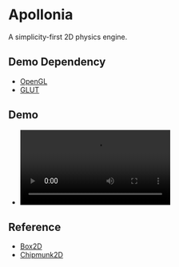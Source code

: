 # Apollonia

A simplicity-first 2D physics engine.

## Demo Dependency
- [OpenGL]
- [GLUT]

## Demo
- ![](./doc/apollonia-demo.mp4)

## Reference
- [Box2D]
- [Chipmunk2D]

[OpenGL]:https://www.opengl.org/
[GLUT]:https://www.opengl.org/resources/libraries/glut/
[Box2D]:http://box2d.org/
[Chipmunk2D]:https://chipmunk-physics.net/
